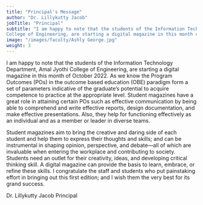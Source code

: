 ```yaml
---
title: "Principal's Message"
author: "Dr. Lillykutty Jacob"
jobTitle: "Principal"
subtitle: "I am happy to note that the students of the Information Technology Department, Amal Jyothi
College of Engineering, are starting a digital magazine in this month of October 2023."
image: "/images/faculty/Ashly George.jpg"
weight: 3
---
```


I am happy to note that the students of the Information Technology Department, Amal Jyothi
College of Engineering, are starting a digital magazine in this month of October 2022.
As we know the Program Outcomes (POs) in the outcome based education (OBE) paradigm form a
set of parameters indicative of the graduate’s potential to acquire competence to practice at the
appropriate level. Student magazines have a great role in attaining certain POs such as effective
communication by being able to comprehend and write effective reports, design documentation,
and make effective presentations. Also, they help for functioning effectively as an individual and as a
member or leader in diverse teams.

Student magazines aim to bring the creative and daring side of each student and help them to
express their thoughts and skills; and can be instrumental in shaping opinion, perspective, and
debate—all of which are invaluable when entering the workplace and contributing to society.
Students need an outlet for their creativity, ideas, and developing critical thinking skill. A digital
magazine can provide the basis to learn, embrace, or refine these skills.
I congratulate the staff and students who put painstaking effort in bringing out this first edition; and
I wish them the very best for its grand success.

Dr. Lillykutty Jacob
Principal
